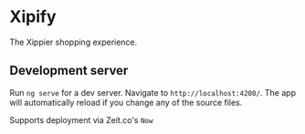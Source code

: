# Xipify
The Xippier shopping experience.

## Development server

Run `ng serve` for a dev server. Navigate to `http://localhost:4200/`. The app will automatically reload if you change any of the source files.

Supports deployment via Zeit.co's `Now`